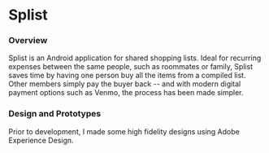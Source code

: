 # Splist

### Overview
Splist is an Android application for shared shopping lists. Ideal for recurring expenses between the same people, such as roommates or family, Splist saves time by having one person buy all the items from a compiled list. Other members simply pay the buyer back -- and with modern digital payment options such as Venmo, the process has been made simpler.

### Design and Prototypes
Prior to development, I made some high fidelity designs using Adobe Experience Design.
